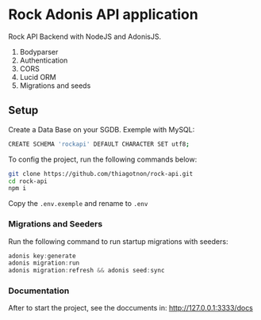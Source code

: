 # Rock Adonis API application

Rock API Backend with NodeJS and AdonisJS.

1. Bodyparser
2. Authentication
3. CORS
4. Lucid ORM
5. Migrations and seeds

## Setup

Create a Data Base on your SGDB. Exemple with MySQL:

```bash
CREATE SCHEMA 'rockapi' DEFAULT CHARACTER SET utf8;
```

To config the project, run the following commands below: 

```bash
git clone https://github.com/thiagotnon/rock-api.git
cd rock-api
npm i
```
Copy the `.env.exemple` and rename to `.env`

### Migrations and Seeders

Run the following command to run startup migrations with seeders:

```js
adonis key:generate
adonis migration:run
adonis migration:refresh && adonis seed:sync
```

### Documentation
After to start the project, see the doccuments in: http://127.0.0.1:3333/docs
